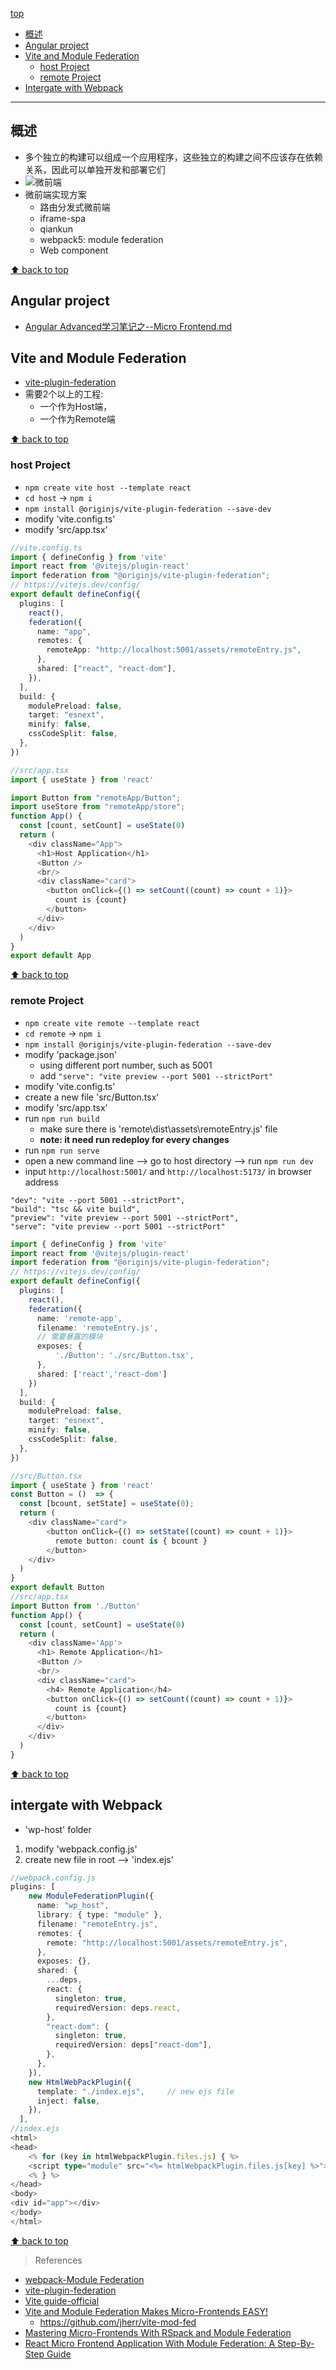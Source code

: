[top](#top)

- [概述](#概述)
- [Angular project](#angular-project)
- [Vite and Module Federation](#vite-and-module-federation)
  - [host Project](#host-project)
  - [remote Project](#remote-project)
- [Intergate with Webpack](#intergate-with-webpack)
------------------------------------------------------

## 概述

- 多个独立的构建可以组成一个应用程序，这些独立的构建之间不应该存在依赖关系，因此可以单独开发和部署它们
- ![微前端](./images/微前端.png)
- 微前端实现方案
  - 路由分发式微前端
  - iframe-spa
  - qiankun
  - webpack5: module federation
  - Web component

[⬆ back to top](#top)

## Angular project

- [Angular Advanced学习笔记之--Micro Frontend.md](https://github.com/honggzb/Study-General/blob/master/Angular-Study/Angular%20Advanced%E5%AD%A6%E4%B9%A0%E7%AC%94%E8%AE%B0/Angular%20Advanced%E5%AD%A6%E4%B9%A0%E7%AC%94%E8%AE%B0%E4%B9%8B--Micro%20Frontend.md)

## Vite and Module Federation

- [vite-plugin-federation](https://github.com/originjs/vite-plugin-federation)
- 需要2个以上的工程:
  - 一个作为Host端，
  - 一个作为Remote端

[⬆ back to top](#top)

### host Project

- `npm create vite host --template react`
- `cd host` -> `npm i`
- `npm install @originjs/vite-plugin-federation --save-dev`
- modify 'vite.config.ts'
- modify 'src/app.tsx'

```ts
//vite.config.ts
import { defineConfig } from 'vite'
import react from '@vitejs/plugin-react'
import federation from "@originjs/vite-plugin-federation";
// https://vitejs.dev/config/
export default defineConfig({
  plugins: [
    react(),
    federation({
      name: "app",
      remotes: {
        remoteApp: "http://localhost:5001/assets/remoteEntry.js",
      },
      shared: ["react", "react-dom"],
    }),
  ],
  build: {
    modulePreload: false,
    target: "esnext",
    minify: false,
    cssCodeSplit: false,
  },
})
```

```ts
//src/app.tsx
import { useState } from 'react'

import Button from "remoteApp/Button";
import useStore from "remoteApp/store";
function App() {
  const [count, setCount] = useState(0)
  return (
    <div className="App">
      <h1>Host Application</h1>
      <Button />
      <br/>
      <div className="card">
        <button onClick={() => setCount((count) => count + 1)}>
          count is {count}
        </button>
      </div>
    </div>
  )
}
export default App
```

[⬆ back to top](#top)

### remote Project

- `npm create vite remote --template react`
- `cd remote` -> `npm i`
- `npm install @originjs/vite-plugin-federation --save-dev`
- modify 'package.json'
  - using different port number, such as 5001
  - add `"serve": "vite preview --port 5001 --strictPort"`
- modify 'vite.config.ts'
- create a new file 'src/Button.tsx'
- modify 'src/app.tsx'
- run `npm run build`
  - make sure there is 'remote\dist\assets\remoteEntry.js' file
  - **note: it need run redeploy for every changes**
- run `npm run serve`
- open a new command line --> go to host directory --> run `npm run dev`
- input `http://localhost:5001/` and `http://localhost:5173/` in browser address

```
"dev": "vite --port 5001 --strictPort",
"build": "tsc && vite build",
"preview": "vite preview --port 5001 --strictPort",
"serve": "vite preview --port 5001 --strictPort"
```

```ts
import { defineConfig } from 'vite'
import react from '@vitejs/plugin-react'
import federation from "@originjs/vite-plugin-federation";
// https://vitejs.dev/config/
export default defineConfig({
  plugins: [
    react(),
    federation({
      name: 'remote-app',
      filename: 'remoteEntry.js',
      // 需要暴露的模块
      exposes: {
          './Button': './src/Button.tsx',
      },
      shared: ['react','react-dom']
    })
  ],
  build: {
    modulePreload: false,
    target: "esnext",
    minify: false,
    cssCodeSplit: false,
  },
})
```

```ts
//src/Button.tsx
import { useState } from 'react'
const Button = ()  => {
  const [bcount, setState] = useState(0);
  return (
    <div className="card">
        <button onClick={() => setState((count) => count + 1)}>
          remote button: count is { bcount }
        </button>
    </div>
  )
}
export default Button
//src/app.tsx
import Button from './Button'
function App() {
  const [count, setCount] = useState(0)
  return (
    <div className='App'>
      <h1> Remote Application</h1>
      <Button />
      <br/>
      <div className="card">
        <h4> Remote Application</h4>
        <button onClick={() => setCount((count) => count + 1)}>
          count is {count}
        </button>
      </div>
    </div>
  )
}
```

[⬆ back to top](#top)

## intergate with Webpack

- 'wp-host' folder
1. modify 'webpack.config.js'
2. create new file in root --> 'index.ejs'

```ts
//webpack.config.js
plugins: [
    new ModuleFederationPlugin({
      name: "wp_host",
      library: { type: "module" },
      filename: "remoteEntry.js",
      remotes: {
        remote: "http://localhost:5001/assets/remoteEntry.js",
      },
      exposes: {},
      shared: {
        ...deps,
        react: {
          singleton: true,
          requiredVersion: deps.react,
        },
        "react-dom": {
          singleton: true,
          requiredVersion: deps["react-dom"],
        },
      },
    }),
    new HtmlWebPackPlugin({
      template: "./index.ejs",     // new ejs file 
      inject: false,
    }),
  ],
//index.ejs
<html>
<head>
    <% for (key in htmlWebpackPlugin.files.js) { %>
    <script type="module" src="<%= htmlWebpackPlugin.files.js[key] %>"></script>
    <% } %>
</head>
<body>
<div id="app"></div>
</body>
</html>
```

[⬆ back to top](#top)

> References

- [webpack-Module Federation](https://webpack.js.org/concepts/module-federation/)
- [vite-plugin-federation](https://github.com/originjs/vite-plugin-federation)
- [Vite guide-official](https://vitejs.dev/guide/)
- [Vite and Module Federation Makes Micro-Frontends EASY!](https://www.youtube.com/watch?v=t-nchkL9yIg)
  - https://github.com/jherr/vite-mod-fed
- [Mastering Micro-Frontends With RSpack and Module Federation](https://www.youtube.com/watch?v=32_EikGKESk)
- [React Micro Frontend Application With Module Federation: A Step-By-Step Guide](https://medium.com/@r.sipchenko/react-micro-frontend-application-with-module-federation-a-step-by-step-guide-6b432343d20)

